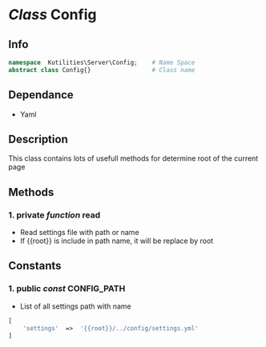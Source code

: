 # ***Class*** **Config**

## Info

```php
namespace  Kutilities\Server\Config;    # Name Space
abstract class Config{}                 # Class name
```

## Dependance
- Yaml

## Description
This class contains lots of usefull methods for determine root of the current page

## Methods

### 1. private ***function*** **read**
- Read settings file with path or name
- If {{root}} is include in path name, it will be replace by root

## Constants

### 1. public ***const*** **CONFIG_PATH**
- List of all settings path with name
```php
[
    'settings'  =>  '{{root}}/../config/settings.yml'
]
```